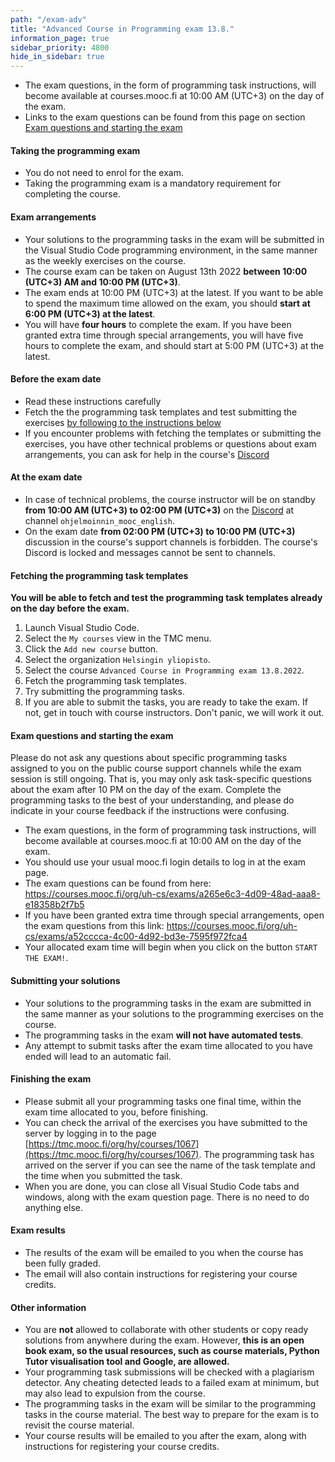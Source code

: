 ```yaml
---
path: "/exam-adv"
title: "Advanced Course in Programming exam 13.8."
information_page: true
sidebar_priority: 4800
hide_in_sidebar: true
---
```


<!--# Advanced Course in Programming-->

* The exam questions, in the form of programming task instructions, will become available at courses.mooc.fi at 10:00 AM (UTC+3) on the day of the exam.
* Links to the exam questions can be found from this page on section [Exam questions and starting the exam](#exam-questions-and-starting-the-exam)

#### Taking the programming exam

* You do not need to enrol for the exam.
* Taking the programming exam is a mandatory requirement for completing the course.

#### Exam arrangements

* Your solutions to the programming tasks in the exam will be submitted in the Visual Studio Code programming environment, in the same manner as the weekly exercises on the course.
* The course exam can be taken on August 13th 2022 **between 10:00 (UTC+3) AM and 10:00 PM (UTC+3)**.
* The exam ends at 10:00 PM (UTC+3) at the latest. If you want to be able to spend the maximum time allowed on the exam, you should **start at 6:00 PM (UTC+3) at the latest**.
* You will have **four hours** to complete the exam. If you have been granted extra time through special arrangements, you will have five hours to complete the exam, and should start at 5:00 PM (UTC+3) at the latest.


#### Before the exam date

* Read these instructions carefully
* Fetch the the programming task templates and test submitting the exercises [by following to the instructions below](#fetching-the-programming-task-templates)
* If you encounter problems with fetching the templates or submitting the exercises, you have other technical problems or questions about exam arrangements, you can ask for help in the course's [Discord](https://study.cs.helsinki.fi/discord/join/ohjelmoinnin_mooc)

#### At the exam date

* In case of technical problems, the course instructor will be on standby **from 10:00 AM (UTC+3) to 02:00 PM (UTC+3)** on the [Discord](https://study.cs.helsinki.fi/discord/join/ohjelmoinnin_mooc) at channel `ohjelmoinnin_mooc_english`.
* On the exam date **from 02:00 PM (UTC+3) to 10:00 PM (UTC+3)** discussion in the course's support channels is forbidden. The course's Discord is locked and messages cannot be sent to channels.

#### Fetching the programming task templates

**You will be able to fetch and test the programming task templates already on the day before the exam.**

1. Launch Visual Studio Code.
2. Select the `My courses` view in the TMC menu.
3. Click the `Add new course` button.
4. Select the organization `Helsingin yliopisto`.
5. Select the course `Advanced Course in Programming exam 13.8.2022`.
6. Fetch the programming task templates.
7. Try submitting the programming tasks.
8. If you are able to submit the tasks, you are ready to take the exam. If not, get in touch with course instructors. Don't panic, we will work it out.

#### Exam questions and starting the exam
<notice>
Please do not ask any questions about specific programming tasks assigned to you on the public course support channels while the exam session is still ongoing. That is, you may only ask task-specific questions about the exam after 10 PM on the day of the exam. Complete the programming tasks to the best of your understanding, and please do indicate in your course feedback if the instructions were confusing.
</notice>

* The exam questions, in the form of programming task instructions, will become available at courses.mooc.fi at 10:00 AM on the day of the exam.
* You should use your usual mooc.fi login details to log in at the exam page.
* The exam questions can be found from here: <a href="https://courses.mooc.fi/org/uh-cs/exams/a265e6c3-4d09-48ad-aaa8-e18358b2f7b5">https://courses.mooc.fi/org/uh-cs/exams/a265e6c3-4d09-48ad-aaa8-e18358b2f7b5</a>
* If you have been granted extra time through special arrangements, open the exam questions from this link: <a href="https://courses.mooc.fi/org/uh-cs/exams/a52cccca-4c00-4d92-bd3e-7595f972fca4">https://courses.mooc.fi/org/uh-cs/exams/a52cccca-4c00-4d92-bd3e-7595f972fca4</a>
* Your allocated exam time will begin when you click on the button `START THE EXAM!`.

#### Submitting your solutions

* Your solutions to the programming tasks in the exam are submitted in the same manner as your solutions to the programming exercises on the course.
* The programming tasks in the exam **will not have automated tests**.
* Any attempt to submit tasks after the exam time allocated to you have ended will lead to an automatic fail.

#### Finishing the exam

* Please submit all your programming tasks one final time, within the exam time allocated to you, before finishing.
* You can check the arrival of the exercises you have submitted to the server by logging in to the page [https://tmc.mooc.fi/org/hy/courses/1067](https://tmc.mooc.fi/org/hy/courses/1067). The programming task has arrived on the server if you can see the name of the task template and the time when you submitted the task.
* When you are done, you can close all Visual Studio Code tabs and windows, along with the exam question page. There is no need to do anything else.

#### Exam results

* The results of the exam will be emailed to you when the course has been fully graded.
* The email will also contain instructions for registering your course credits.

#### Other information

* You are **not** allowed to collaborate with other students or copy ready solutions from anywhere during the exam. However, **this is an open book exam, so the usual resources, such as course materials, Python Tutor visualisation tool and Google, are allowed.**
* Your programming task submissions will be checked with a plagiarism detector. Any cheating detected leads to a failed exam at minimum, but may also lead to expulsion from the course.
* The programming tasks in the exam will be similar to the programming tasks in the course material. The best way to prepare for the exam is to revisit the course material.
* Your course results will be emailed to you after the exam, along with instructions for registering your course credits.

